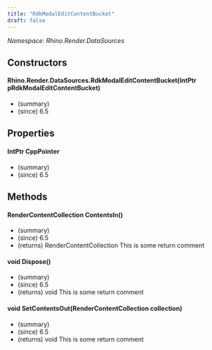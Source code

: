 ```yaml
---
title: "RdkModalEditContentBucket"
draft: false
---
```


*Namespace: Rhino.Render.DataSources*
## Constructors
#### Rhino.Render.DataSources.RdkModalEditContentBucket(IntPtr pRdkModalEditContentBucket)
- (summary) 
- (since) 6.5
## Properties
#### IntPtr CppPointer
- (summary) 
- (since) 6.5
## Methods
#### RenderContentCollection ContentsIn()
- (summary) 
- (since) 6.5
- (returns) RenderContentCollection This is some return comment
#### void Dispose()
- (summary) 
- (since) 6.5
- (returns) void This is some return comment
#### void SetContentsOut(RenderContentCollection collection)
- (summary) 
- (since) 6.5
- (returns) void This is some return comment
